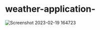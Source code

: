 # weather-application-

![Screenshot 2023-02-19 164723](https://user-images.githubusercontent.com/93249038/219944623-8a7140c7-112a-48da-81f3-88bc048b5d01.png)
